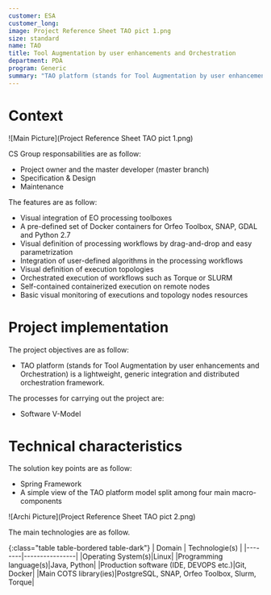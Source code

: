 ```yaml
---
customer: ESA
customer_long: 
image: Project Reference Sheet TAO pict 1.png
size: standard
name: TAO
title: Tool Augmentation by user enhancements and Orchestration
department: PDA
program: Generic
summary: "TAO platform (stands for Tool Augmentation by user enhancements and Orchestration) is a lightweight, generic integration and distributed orchestration framework."
---
```


# Context


![Main Picture](Project Reference Sheet TAO pict 1.png)

CS Group responsabilities are as follow:
* Project owner and the master developer (master branch)
* Specification & Design
* Maintenance


The features are as follow:
* Visual integration of EO processing toolboxes
* A pre-defined set of Docker containers for Orfeo Toolbox, SNAP, GDAL and Python 2.7
* Visual definition of processing workflows by drag-and-drop and easy parametrization 
* Integration of user-defined algorithms in the processing workflows
* Visual definition of execution topologies
* Orchestrated execution of workflows such as Torque or SLURM
* Self-contained containerized execution on remote nodes
* Basic visual monitoring of executions and topology nodes resources

# Project implementation

The project objectives are as follow:
* TAO platform (stands for Tool Augmentation by user enhancements and Orchestration) is a lightweight, generic integration and distributed orchestration framework.

The processes for carrying out the project are:
* Software V-Model

# Technical characteristics

The solution key points are as follow:
* Spring Framework
* A simple view of the TAO platform model split among four main macro-components

![Archi Picture](Project Reference Sheet TAO pict 2.png)

The main technologies are as follow.

{:class="table table-bordered table-dark"}
| Domain | Technologie(s) |
|--------|----------------|
|Operating System(s)|Linux|
|Programming language(s)|Java, Python|
|Production software (IDE, DEVOPS etc.)|Git, Docker|
|Main COTS library(ies)|PostgreSQL, SNAP, Orfeo Toolbox, Slurm, Torque|
